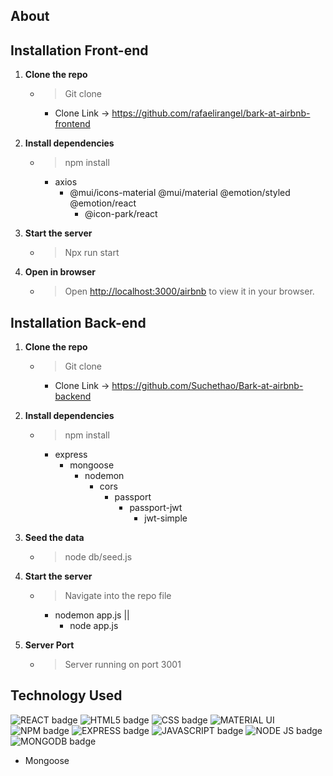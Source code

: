 ## About

## 

## Installation Front-end
1. **Clone the repo** 
    - > Git clone 
        - Clone Link -> https://github.com/rafaelirangel/bark-at-airbnb-frontend

2. **Install dependencies**
    - > npm install 
        - axios
             - @mui/icons-material @mui/material @emotion/styled @emotion/react   
                - @icon-park/react 

4. **Start the server**
    - > Npx run start

5. **Open in browser**
    - > Open [http://localhost:3000/airbnb](http://localhost:3000/airbnb) to view it in your browser.



## Installation Back-end
1. **Clone the repo** 
    - > Git clone 
        - Clone Link -> https://github.com/Suchethao/Bark-at-airbnb-backend

2. **Install dependencies**
    - > npm install 
        - express 
            - mongoose 
                - nodemon 
                    - cors
                        - passport 
                            - passport-jwt
                                - jwt-simple

3. **Seed the data**
    - > node db/seed.js 

4. **Start the server**
    - > Navigate into the repo file
        -  nodemon app.js || 
            -  node app.js

5. **Server Port**       
    - > Server running on port 3001     


## Technology Used
![REACT badge](https://img.shields.io/badge/React-20232A?style=for-the-badge&logo=react&logoColor=61DAFB)
![HTML5 badge](https://img.shields.io/badge/HTML5-E34F26?style=for-the-badge&logo=html5&logoColor=white)
![CSS badge](https://img.shields.io/badge/CSS3-1572B6?style=for-the-badge&logo=css3&logoColor=white)
![MATERIAL UI](https://img.shields.io/badge/Material%20UI-007FFF?style=for-the-badge&logo=mui&logoColor=white)
![NPM badge](https://img.shields.io/badge/npm-CB3837?style=for-the-badge&logo=npm&logoColor=white)
![EXPRESS badge](https://img.shields.io/badge/Express.js-000000?style=for-the-badge&logo=express&logoColor=white)
![JAVASCRIPT badge](https://img.shields.io/badge/JavaScript-323330?style=for-the-badge&logo=javascript&logoColor=F7DF1E)
![NODE JS badge](	https://img.shields.io/badge/Node.js-339933?style=for-the-badge&logo=nodedotjs&logoColor=white)
![MONGODB badge](https://img.shields.io/badge/MongoDB-4EA94B?style=for-the-badge&logo=mongodb&logoColor=white)  
- Mongoose


